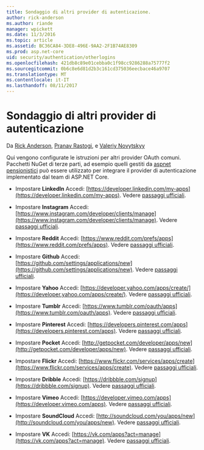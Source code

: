 ```yaml
---
title: Sondaggio di altri provider di autenticazione.
author: rick-anderson
ms.author: riande
manager: wpickett
ms.date: 11/3/2016
ms.topic: article
ms.assetid: BC36CA84-3DE8-496E-9AA2-2F1B74AE8309
ms.prod: asp.net-core
uid: security/authentication/otherlogins
ms.openlocfilehash: 421db8c89e01cebba0c1f98cc9286288a75777f2
ms.sourcegitcommit: 0b6c8e6d81d2b3c161cd375036eecbace46a9707
ms.translationtype: MT
ms.contentlocale: it-IT
ms.lasthandoff: 08/11/2017
---
```

# <a name="short-survey-of-other-authentication-providers"></a>Sondaggio di altri provider di autenticazione

<a name=security-authentication-other-logins></a>

Da [Rick Anderson](https://twitter.com/RickAndMSFT), [Pranav Rastogi](https://github.com/rustd), e [Valeriy Novytskyy](https://github.com/01binary)

Qui vengono configurate le istruzioni per altri provider OAuth comuni. Pacchetti NuGet di terze parti, ad esempio quelli gestiti da [aspnet pensionistici](https://www.nuget.org/packages?q=owners%3Aaspnet-contrib+title%3AOAuth) può essere utilizzato per integrare il provider di autenticazione implementato dal team di ASP.NET Core.

* Impostare **LinkedIn** Accedi: [https://developer.linkedin.com/my-apps](https://developer.linkedin.com/my-apps). Vedere [passaggi ufficiali](https://developer.linkedin.com/docs/oauth2).

* Impostare **Instagram** Accedi: [https://www.instagram.com/developer/clients/manage](https://www.instagram.com/developer/clients/manage). Vedere [passaggi ufficiali](https://www.instagram.com/developer/authentication/).

* Impostare **Reddit** Accedi: [https://www.reddit.com/prefs/apps](https://www.reddit.com/prefs/apps). Vedere [passaggi ufficiali](https://github.com/reddit/reddit/wiki/OAuth2-Quick-Start-Example).

* Impostare **Github** Accedi: [https://github.com/settings/applications/new](https://github.com/settings/applications/new). Vedere [passaggi ufficiali](https://developer.github.com/v3/oauth/).

* Impostare **Yahoo** Accedi: [https://developer.yahoo.com/apps/create/](https://developer.yahoo.com/apps/create/). Vedere [passaggi ufficiali](https://developer.yahoo.com/bbauth/user.html).

* Impostare **Tumblr** Accedi: [https://www.tumblr.com/oauth/apps](https://www.tumblr.com/oauth/apps). Vedere [passaggi ufficiali](https://www.tumblr.com/docs/en/api/v2#auth).

* Impostare **Pinterest** Accedi: [https://developers.pinterest.com/apps](https://developers.pinterest.com/apps). Vedere [passaggi ufficiali](https://developers.pinterest.com/docs/api/overview/?).

* Impostare **Pocket** Accedi: [http://getpocket.com/developer/apps/new](http://getpocket.com/developer/apps/new). Vedere [passaggi ufficiali](https://getpocket.com/developer/docs/authentication).

* Impostare **Flickr** Accedi: [https://www.flickr.com/services/apps/create](https://www.flickr.com/services/apps/create). Vedere [passaggi ufficiali](https://www.flickr.com/services/api/auth.oauth.html).

* Impostare **Dribble** Accedi: [https://dribbble.com/signup](https://dribbble.com/signup). Vedere [passaggi ufficiali](http://developer.dribbble.com/v1/oauth/).

* Impostare **Vimeo** Accedi: [https://developer.vimeo.com/apps](https://developer.vimeo.com/apps). Vedere [passaggi ufficiali](https://developer.vimeo.com/api/authentication).

* Impostare **SoundCloud** Accedi: [http://soundcloud.com/you/apps/new](http://soundcloud.com/you/apps/new). Vedere [passaggi ufficiali](https://developers.soundcloud.com/blog/we-love-oauth-2).

* Impostare **VK** Accedi: [https://vk.com/apps?act=manage](https://vk.com/apps?act=manage). Vedere [passaggi ufficiali](https://vk.com/pages?oid=-17680044&p=Authorizing_Sites).
